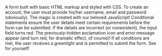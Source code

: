 A form built with basic HTML markup and styled with CSS. To create an account, the user must provide his/her username, email and password (obviously).
The magic is created with our beloved JavaScript! Conditional statements ensure the user details meet certain requirements before the form can be submitted.
If the details are incorrect (or nonexistent), the input field turns red. The previously-hidden exclamation icon and error message appear (and turn red, for dramatic effect, of course)!
If all conditions are met, the user receives a greenlight and is permitted to submit the form.
See for yourself!
